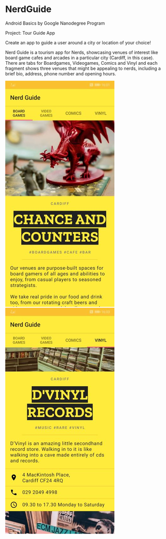 # NerdGuide
Android Basics by Google Nanodegree Program

Project: Tour Guide App

Create an app to guide a user around a city or location of your choice!


Nerd Guide is a tourism app for Nerds, showcasing venues of interest like board game cafes and arcades in a particular city (Cardiff, in this case). There are tabs for Boardgames, Videogames, Comics and Vinyl and each fragment shows three venues that might be appealing to nerds, including a brief bio, address, phone number and opening hours.

![Screenshot](https://github.com/sgsalt/NerdGuide/blob/master/app/src/main/Screenshot_1.jpg)
![Screenshot](https://github.com/sgsalt/NerdGuide/blob/master/app/src/main/Screenshot_2.jpg)
